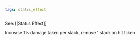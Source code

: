 ```yaml
---
tags: status_effect
---
```


See: [[Status Effect]]

Increase 1% damage taken per stack, remove 1 stack on hit taken